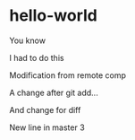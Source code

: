 # hello-world
You know

I had to do this

Modification from remote comp

A change after git add...

And change for diff

New line in master 3
